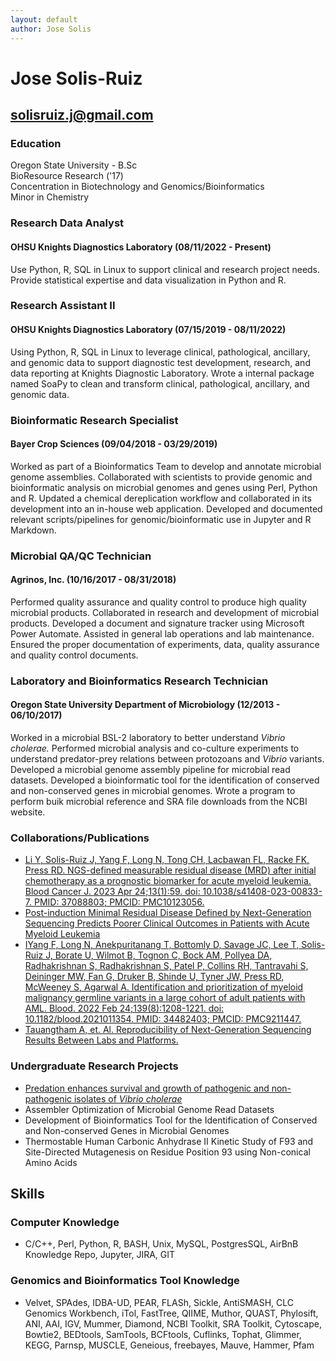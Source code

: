 ```yaml
---
layout: default
author: Jose Solis
---
```


# Jose Solis-Ruiz
## solisruiz.j@gmail.com



### Education

Oregon State University - B.Sc  
BioResource Research ('17)  
Concentration in Biotechnology and Genomics/Bioinformatics  
Minor in Chemistry  


### Research Data Analyst
#### OHSU Knights Diagnostics Laboratory (08/11/2022 - Present)

Use Python, R, SQL in Linux to support clinical and research project needs. Provide statistical expertise and data visualization in Python and R.

### Research Assistant II  
#### OHSU Knights Diagnostics Laboratory (07/15/2019 - 08/11/2022)

Using Python, R, SQL in Linux to leverage clinical, pathological, ancillary, and genomic data to support diagnostic test development, research, and data reporting at Knights Diagnostic Laboratory. Wrote a internal package named SoaPy to clean and transform clinical, pathological, ancillary, and genomic data.

### Bioinformatic Research Specialist
#### Bayer Crop Sciences (09/04/2018 - 03/29/2019)

Worked as part of a Bioinformatics Team to develop and annotate microbial genome assemblies. Collaborated with scientists to provide genomic and bioinformatic analysis on microbial genomes and genes using Perl, Python and R. Updated a chemical dereplication workflow and collaborated in its development into an in-house web application. Developed and documented relevant scripts/pipelines for genomic/bioinformatic use in Jupyter and R Markdown.

### Microbial QA/QC Technician
#### Agrinos, Inc. (10/16/2017 - 08/31/2018)

Performed quality assurance and quality control to produce high quality microbial products. Collaborated in research and development of microbial products. Developed a document and signature tracker using Microsoft Power Automate. Assisted in general lab operations and lab maintenance. Ensured the proper documentation of experiments, data, quality assurance and quality control documents.

### Laboratory and Bioinformatics Research Technician
#### Oregon State University Department of Microbiology (12/2013 - 06/10/2017)

Worked in a microbial BSL-2 laboratory to better understand *Vibrio cholerae.* Performed microbial analysis and co-culture experiments to understand predator-prey relations between protozoans and *Vibrio* variants. Developed a microbial genome assembly pipeline for microbial read datasets. Developed a bioinformatic tool for the identification of conserved and non-conserved genes in microbial genomes. Wrote a program to perform buik microbial reference and SRA file downloads from the NCBI website.


### Collaborations/Publications

- [Li Y, Solis-Ruiz J, Yang F, Long N, Tong CH, Lacbawan FL, Racke FK, Press RD. NGS-defined
measurable residual disease (MRD) after initial chemotherapy as a prognostic biomarker for acute
myeloid leukemia. Blood Cancer J. 2023 Apr 24;13(1):59. doi: 10.1038/s41408-023-00833-7. PMID:
37088803; PMCID: PMC10123056.](https://www.nature.com/articles/s41408-023-00833-7)
- [Post-induction Minimal Residual Disease Defined by Next-Generation Sequencing Predicts Poorer Clinical Outcomes in Patients with Acute Myeloid Leukemia](https://www.questdiagnostics.com/healthcare-professionals/clinical-education-center/conference-presentations/2022/post-induction-minimal-residual-disease-defined-by-next-generation-sequencing-predicts-poorer-clinical-outcomes-in-patients-with-acute-myeloid-leukemiag)
- [IYang F, Long N, Anekpuritanang T, Bottomly D, Savage JC, Lee T, Solis-Ruiz J, Borate U, Wilmot B,
Tognon C, Bock AM, Pollyea DA, Radhakrishnan S, Radhakrishnan S, Patel P, Collins RH, Tantravahi
S, Deininger MW, Fan G, Druker B, Shinde U, Tyner JW, Press RD, McWeeney S, Agarwal A.
Identification and prioritization of myeloid malignancy germline variants in a large cohort of adult
patients with AML. Blood. 2022 Feb 24;139(8):1208-1221. doi: 10.1182/blood.2021011354. PMID:
34482403; PMCID: PMC9211447.](https://www.sciencedirect.com/science/article/abs/pii/S0006497121015639)
- [Tauangtham A, et. Al. Reproducibility of Next-Generation Sequencing Results Between Labs and
Platforms.](https://blogs.ohsu.edu/researchnews/2020/03/16/next-generation-sequencing-among-new-approaches-discussed-at-pathology-research-day/)


### Undergraduate Research Projects

- [Predation enhances survival and growth of pathogenic and non-pathogenic isolates of *Vibrio cholerae*](https://ir.library.oregonstate.edu/concern/undergraduate_thesis_or_projects/pr76f5133)
- Assembler Optimization of Microbial Genome Read Datasets
- Development of Bioinformatics Tool for the Identification of Conserved and Non-conserved Genes in Microbial
Genomes
- Thermostable Human Carbonic Anhydrase II Kinetic Study of F93 and Site-Directed Mutagenesis on Residue
Position 93 using Non-conical Amino Acids


## Skills

### Computer Knowledge

- C/C++, Perl, Python, R, BASH, Unix, MySQL, PostgresSQL, AirBnB Knowledge Repo, Jupyter, JIRA, GIT

### Genomics and Bioinformatics Tool Knowledge

- Velvet, SPAdes, IDBA-UD, PEAR, FLASh, Sickle, AntiSMASH, CLC Genomics Workbench, iTol, FastTree, QIIME,
Muthor, QUAST, Phylosift, ANI, AAI, IGV, Mummer, Diamond, NCBI Toolkit, SRA Toolkit, Cytoscape, Bowtie2,
BEDtools, SamTools, BCFtools, Cuflinks, Tophat, Glimmer, KEGG, Parnsp, MUSCLE, Geneious, freebayes,
Mauve, Hammer, Pfam
